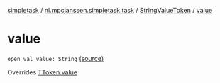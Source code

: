 [simpletask](../../index.md) / [nl.mpcjanssen.simpletask.task](../index.md) / [StringValueToken](index.md) / [value](.)

# value

`open val value: String` [(source)](https://github.com/mpcjanssen/simpletask-android/blob/master/src/main/java/nl/mpcjanssen/simpletask/task/Task.kt#L516)

Overrides [TToken.value](../-t-token/value.md)

